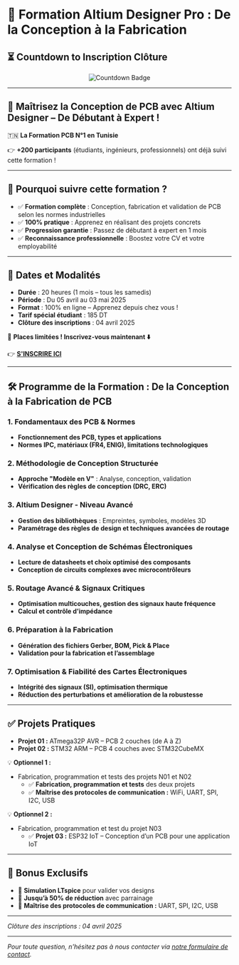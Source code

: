 # 🚀 Formation Altium Designer Pro : De la Conception à la Fabrication

## ⏳ Countdown to Inscription Clôture

<p align="center">
  <img src="https://img.shields.io/endpoint?url=https://raw.githubusercontent.com/ThamerHwExpert/altium-designer-pro-course/main/countdown.json" alt="Countdown Badge" />
</p>

---

## 🔧 Maîtrisez la Conception de PCB avec Altium Designer – De Débutant à Expert !

🇹🇳 **La Formation PCB N°1 en Tunisie**

👉 **+200 participants** (étudiants, ingénieurs, professionnels) ont déjà suivi cette formation !

---

## 🎯 Pourquoi suivre cette formation ?

- ✅ **Formation complète** : Conception, fabrication et validation de PCB selon les normes industrielles  
- ✅ **100% pratique** : Apprenez en réalisant des projets concrets  
- ✅ **Progression garantie** : Passez de débutant à expert en 1 mois  
- ✅ **Reconnaissance professionnelle** : Boostez votre CV et votre employabilité  

---

## 📅 Dates et Modalités

- **Durée** : 20 heures (1 mois – tous les samedis)  
- **Période** : Du 05 avril au 03 mai 2025  
- **Format** : 100% en ligne – Apprenez depuis chez vous !  
- **Tarif spécial étudiant** : 185 DT  
- **Clôture des inscriptions** : 04 avril 2025  

🚀 **Places limitées ! Inscrivez-vous maintenant ⬇️**

👉 [**S'INSCRIRE ICI**](https://lnkd.in/dawwVuUm)

---

## 🛠️ Programme de la Formation : De la Conception à la Fabrication de PCB

### 1. Fondamentaux des PCB & Normes
- **Fonctionnement des PCB, types et applications**  
- **Normes IPC, matériaux (FR4, ENIG), limitations technologiques**

### 2. Méthodologie de Conception Structurée
- **Approche "Modèle en V"** : Analyse, conception, validation  
- **Vérification des règles de conception (DRC, ERC)**

### 3. Altium Designer - Niveau Avancé
- **Gestion des bibliothèques** : Empreintes, symboles, modèles 3D  
- **Paramétrage des règles de design et techniques avancées de routage**

### 4. Analyse et Conception de Schémas Électroniques
- **Lecture de datasheets et choix optimisé des composants**  
- **Conception de circuits complexes avec microcontrôleurs**

### 5. Routage Avancé & Signaux Critiques
- **Optimisation multicouches, gestion des signaux haute fréquence**  
- **Calcul et contrôle d’impédance**

### 6. Préparation à la Fabrication
- **Génération des fichiers Gerber, BOM, Pick & Place**  
- **Validation pour la fabrication et l’assemblage**

### 7. Optimisation & Fiabilité des Cartes Électroniques
- **Intégrité des signaux (SI), optimisation thermique**  
- **Réduction des perturbations et amélioration de la robustesse**

---

## ✅ Projets Pratiques

- **Projet 01 :** ATmega32P AVR – PCB 2 couches (de A à Z)  
- **Projet 02 :** STM32 ARM – PCB 4 couches avec STM32CubeMX  

💡 **Optionnel 1 :**  
- Fabrication, programmation et tests des projets N01 et N02  
  - ✅ **Fabrication, programmation et tests** des deux projets  
  - ✅ **Maîtrise des protocoles de communication :** WiFi, UART, SPI, I2C, USB  

💡 **Optionnel 2 :**  
- Fabrication, programmation et test du projet N03  
  - ✅ **Projet 03 :** ESP32 IoT – Conception d’un PCB pour une application IoT  

---

## 🎁 Bonus Exclusifs

- 🎯 **Simulation LTspice** pour valider vos designs  
- 🎯 **Jusqu’à 50% de réduction** avec parrainage  
- 🎯 **Maîtrise des protocoles de communication :** UART, SPI, I2C, USB  

---

*Clôture des inscriptions : 04 avril 2025*

---

*Pour toute question, n'hésitez pas à nous contacter via [notre formulaire de contact](https://lnkd.in/dawwVuUm).*
